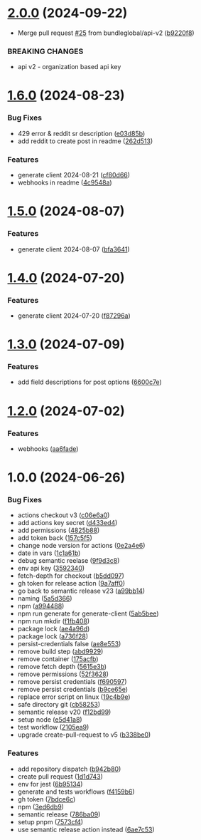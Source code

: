 # [2.0.0](https://github.com/bundleglobal/bundlesocial-node/compare/v1.6.0...v2.0.0) (2024-09-22)


* Merge pull request [#25](https://github.com/bundleglobal/bundlesocial-node/issues/25) from bundleglobal/api-v2 ([b9220f8](https://github.com/bundleglobal/bundlesocial-node/commit/b9220f8726adb840a9f3dd0938e632d4b1c4408f))


### BREAKING CHANGES

* api v2 - organization based api key

# [1.6.0](https://github.com/bundleglobal/bundlesocial-node/compare/v1.5.0...v1.6.0) (2024-08-23)


### Bug Fixes

* 429 error & reddit sr description ([e03d85b](https://github.com/bundleglobal/bundlesocial-node/commit/e03d85b957160b16b4443909c1815569fab99f24))
* add reddit to create post in readme ([262d513](https://github.com/bundleglobal/bundlesocial-node/commit/262d513a3e8db1ae7fe9ef6c14bc0db68c783361))


### Features

* generate client 2024-08-21 ([cf80d66](https://github.com/bundleglobal/bundlesocial-node/commit/cf80d660f024f4f19eef039b7840a5c0d61cd457))
* webhooks in readme ([4c9548a](https://github.com/bundleglobal/bundlesocial-node/commit/4c9548a97759dae3f107a0683d57660b4ef912fa))

# [1.5.0](https://github.com/bundleglobal/bundlesocial-node/compare/v1.4.0...v1.5.0) (2024-08-07)


### Features

* generate client 2024-08-07 ([bfa3641](https://github.com/bundleglobal/bundlesocial-node/commit/bfa3641264b32baaff3d0e4bf1f2f577c2e8d0b4))

# [1.4.0](https://github.com/bundleglobal/bundlesocial-node/compare/v1.3.0...v1.4.0) (2024-07-20)


### Features

* generate client 2024-07-20 ([f87296a](https://github.com/bundleglobal/bundlesocial-node/commit/f87296afdad1ced89fc39b7ea986ad3c70f857a5))

# [1.3.0](https://github.com/bundleglobal/bundlesocial-node/compare/v1.2.0...v1.3.0) (2024-07-09)


### Features

* add field descriptions for post options ([6600c7e](https://github.com/bundleglobal/bundlesocial-node/commit/6600c7e5e5d09f7a7b547482664a9fa4558f8916))

# [1.2.0](https://github.com/bundleglobal/bundlesocial-node/compare/v1.1.0...v1.2.0) (2024-07-02)


### Features

* webhooks ([aa6fade](https://github.com/bundleglobal/bundlesocial-node/commit/aa6fade01c2b87e7c59a2915597747d6035996c5))

# 1.0.0 (2024-06-26)


### Bug Fixes

* actions checkout v3 ([c06e6a0](https://github.com/bundleglobal/bundlesocial-node/commit/c06e6a0b90548c1d239eea75c57f24e65629560a))
* add actions key secret ([d433ed4](https://github.com/bundleglobal/bundlesocial-node/commit/d433ed4946b0d72eddb2193941b82b6d68b4518a))
* add permissions ([4825b88](https://github.com/bundleglobal/bundlesocial-node/commit/4825b8830eb665aae6006ee5894c958be7045392))
* add token back ([157c5f5](https://github.com/bundleglobal/bundlesocial-node/commit/157c5f5302f8990b47890940422fa6e5392a0243))
* change node version for actions ([0e2a4e6](https://github.com/bundleglobal/bundlesocial-node/commit/0e2a4e6e6ce2aa73eb5558f883ef18d8e04b517a))
* date in vars ([1c1a61b](https://github.com/bundleglobal/bundlesocial-node/commit/1c1a61b684dcc74734fadf4a32d34e109032956f))
* debug semantic reelase ([9f9d3c8](https://github.com/bundleglobal/bundlesocial-node/commit/9f9d3c8c1dc054f380870400dd6985fa4f82e953))
* env api key ([3592340](https://github.com/bundleglobal/bundlesocial-node/commit/35923400e4611f4fe60e20b667d1e7162f3ea707))
* fetch-depth for checkout ([b5dd097](https://github.com/bundleglobal/bundlesocial-node/commit/b5dd097ec7519f65f0f301311d4e57afb70a8c58))
* gh token for release action ([9a7aff0](https://github.com/bundleglobal/bundlesocial-node/commit/9a7aff002d5b8d6a44ab5f42afb171e3a9b73ee6))
* go back to semantic release v23 ([a99bb14](https://github.com/bundleglobal/bundlesocial-node/commit/a99bb14718620a418cb9440743df20b97070fc44))
* naming ([5a5d366](https://github.com/bundleglobal/bundlesocial-node/commit/5a5d366da6a6d255b3fe6f3d42867caf2e104e7e))
* npm ([a994488](https://github.com/bundleglobal/bundlesocial-node/commit/a99448819d4dd9a81b987bf1e86a19ac5a6ddf78))
* npm run generate for generate-client ([5ab5bee](https://github.com/bundleglobal/bundlesocial-node/commit/5ab5beeecf55eda4d58ca6103b782603f68b2d90))
* npm run mkdir ([f1fb408](https://github.com/bundleglobal/bundlesocial-node/commit/f1fb4085aa495479fad9815ba7410cc85152d5e2))
* package lock ([ae4a96d](https://github.com/bundleglobal/bundlesocial-node/commit/ae4a96d1ef38722aff34792231f973db0bdd39a6))
* package lock ([a736f28](https://github.com/bundleglobal/bundlesocial-node/commit/a736f28ea183cbefe36b04798115370a55a0e8e8))
* persist-credentials false ([ae8e553](https://github.com/bundleglobal/bundlesocial-node/commit/ae8e55353eaa794bb96c0038a7846ccb6610fc74))
* remove build step ([abd9929](https://github.com/bundleglobal/bundlesocial-node/commit/abd9929a3017e94f8deb10f4228cdca66b254e19))
* remove container ([175acfb](https://github.com/bundleglobal/bundlesocial-node/commit/175acfbe503c82f8a5414dab287c6114ebd74ca1))
* remove fetch depth ([5615e3b](https://github.com/bundleglobal/bundlesocial-node/commit/5615e3bba8dfd2d63c6f785372c5dd0b45498585))
* remove permissions ([52f3628](https://github.com/bundleglobal/bundlesocial-node/commit/52f3628739f03ed410e4907a8710365088856b12))
* remove persist credentials ([f690597](https://github.com/bundleglobal/bundlesocial-node/commit/f690597bc03af93aaa570cdeb7c575745239ba76))
* remove persist credentials ([b9ce65e](https://github.com/bundleglobal/bundlesocial-node/commit/b9ce65e7c5e7290bd95b3e67d4aa1fb9cdbca7f8))
* replace error script on linux ([19c4b9e](https://github.com/bundleglobal/bundlesocial-node/commit/19c4b9e62e90d623bc4cde05969a81ce994ab418))
* safe directory git ([cb58253](https://github.com/bundleglobal/bundlesocial-node/commit/cb582537103a0da759afaf551c9d60e80a29f01c))
* semantic release v20 ([f12bd99](https://github.com/bundleglobal/bundlesocial-node/commit/f12bd99d514dd0383501bdbd8b47dc6ec73e4846))
* setup node ([e5d41a8](https://github.com/bundleglobal/bundlesocial-node/commit/e5d41a89f6fc13c401f6b717fd5fa5ba3b1afa69))
* test workflow ([2105ea9](https://github.com/bundleglobal/bundlesocial-node/commit/2105ea975b11ca3e0a0c07aef44a753916a36164))
* upgrade create-pull-request to v5 ([b338be0](https://github.com/bundleglobal/bundlesocial-node/commit/b338be08a52aa3c3473eca7057f55f911209216d))


### Features

* add repository dispatch ([b942b80](https://github.com/bundleglobal/bundlesocial-node/commit/b942b80c8351dc9c9c73b7f84351c504a7c9333d))
* create pull request ([1d1d743](https://github.com/bundleglobal/bundlesocial-node/commit/1d1d743b2c4710f0fd61a814c05b1a29224c4f34))
* env for jest ([6b95134](https://github.com/bundleglobal/bundlesocial-node/commit/6b95134419667d72b1b35f4420ef9d8005b56a65))
* generate and tests workflows ([f4159b6](https://github.com/bundleglobal/bundlesocial-node/commit/f4159b6766fa95230868c42a23e545b5ae0cca6e))
* gh token ([7bdce6c](https://github.com/bundleglobal/bundlesocial-node/commit/7bdce6c0a00eb7edcd9e0965ec87e1bcdd754c0a))
* npm ([3ed6db9](https://github.com/bundleglobal/bundlesocial-node/commit/3ed6db93abd891c5c55eac2b9fd07c758c52b91c))
* semantic release ([786ba09](https://github.com/bundleglobal/bundlesocial-node/commit/786ba0925359b69ba4d65007d3c82e4e49a696b1))
* setup pnpm ([7573cf4](https://github.com/bundleglobal/bundlesocial-node/commit/7573cf49d2960523350b3ff522a6ecc3c5a58f85))
* use semantic release action instead ([6ae7c53](https://github.com/bundleglobal/bundlesocial-node/commit/6ae7c53c8d414f11719839d697eb25c29906dd9c))
